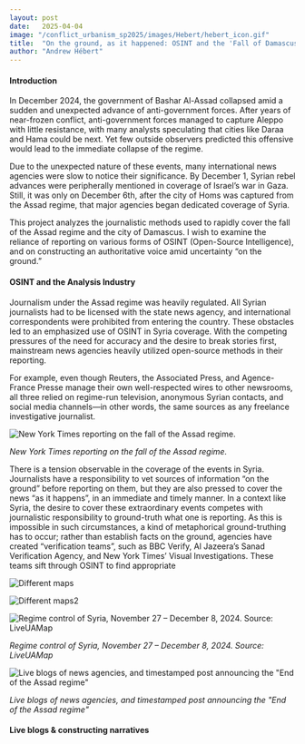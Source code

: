 ```yaml
---
layout: post
date:   2025-04-04
image: "/conflict_urbanism_sp2025/images/Hebert/hebert_icon.gif"
title:  "On the ground, as it happened: OSINT and the 'Fall of Damascus' "
author: "Andrew Hébert"
---
```

####  Introduction

In December 2024, the government of Bashar Al-Assad collapsed amid a sudden and unexpected advance of anti-government forces. After years of near-frozen conflict, anti-government forces managed to capture Aleppo with little resistance, with many analysts speculating that cities like Daraa and Hama could be next. Yet few outside observers predicted this offensive would lead to the immediate collapse of the regime. 

Due to the unexpected nature of these events, many international news agencies were slow to notice their significance. By December 1, Syrian rebel advances were peripherally mentioned in coverage of Israel’s war in Gaza. Still, it was only on December 6th, after the city of Homs was captured from the Assad regime, that major agencies began dedicated coverage of Syria. 

This project analyzes the journalistic methods used to rapidly cover the fall of the Assad regime and the city of Damascus. I wish to examine the reliance of reporting on various forms of OSINT (Open-Source Intelligence), and on constructing an authoritative voice amid uncertainty “on the ground.”

#### OSINT and the Analysis Industry

Journalism under the Assad regime was heavily regulated. All Syrian journalists had to be licensed with the state news agency, and international correspondents were prohibited from entering the country. These obstacles led to an emphasized use of OSINT in Syria coverage. With the competing pressures of the need for accuracy and the desire to break stories first, mainstream news agencies heavily utilized open-source methods in their reporting.  

For example, even though Reuters, the Associated Press, and Agence-France Presse manage their own well-respected wires to other newsrooms, all three relied on regime-run television, anonymous Syrian contacts, and social media channels—in other words, the same sources as any freelance investigative journalist. 

![New York Times reporting on the fall of the Assad regime.](/conflict_urbanism_sp2025/images/Hebert/hebert_nyt.png)

*New York Times reporting on the fall of the Assad regime.*

There is a tension observable in the coverage of the events in Syria. Journalists have a responsibility to vet sources of information “on the ground” before reporting on them, but they are also pressed to cover the news “as it happens”, in an immediate and timely manner. In a context like Syria, the desire to cover these extraordinary events competes with journalistic responsibility to ground-truth what one is reporting. As this is impossible in such circumstances, a kind of metaphorical ground-truthing has to occur; rather than establish facts on the ground, agencies have created “verification teams”,  such as BBC Verify, Al Jazeera’s Sanad Verification Agency, and New York Times’ Visual Investigations. These teams sift through OSINT to find appropriate 

![Different maps](/conflict_urbanism_sp2025/images/Hebert/hebert_maps.png)

![Different maps2](/conflict_urbanism_sp2025/images/Hebert/hebert_maps2.png)

![Regime control of Syria, November 27 – December 8, 2024. Source: LiveUAMap](/conflict_urbanism_sp2025/images/Hebert/hebert_LiveUAMap.gif)

*Regime control of Syria, November 27 – December 8, 2024. Source: LiveUAMap*

![Live blogs of news agencies, and timestamped post announcing the "End of the Assad regime"](/conflict_urbanism_sp2025/images/Hebert/hebert_timeline1.png)

*Live blogs of news agencies, and timestamped post announcing the "End of the Assad regime"*

#### Live blogs & constructing narratives
